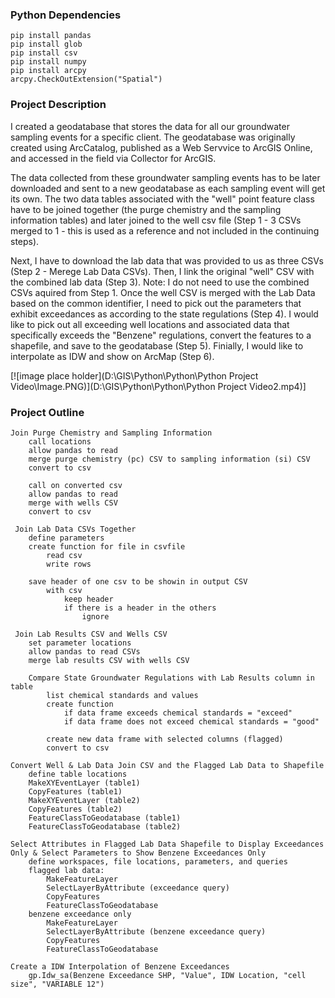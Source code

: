 ### Python Dependencies
	pip install pandas
	pip install glob
	pip install csv
	pip install numpy 
	pip install arcpy
	arcpy.CheckOutExtension("Spatial")
	
### Project Description 

I created a geodatabase that stores the data for all our groundwater sampling events for a specific client. The geodatabase was originally created using ArcCatalog, published as a Web Servvice to ArcGIS Online, and accessed in the field via Collector for ArcGIS. 

The data collected from these groundwater sampling events has to be later downloaded and sent to a new geodatabase as each sampling event will get its own. The two data tables associated with the "well" point feature class have to be joined together (the purge chemistry and the sampling information tables) and later joined to the well csv file (Step 1 - 3 CSVs merged to 1 - this is used as a reference and not included in the continuing steps).

Next, I have to download the lab data that was provided to us as three CSVs (Step 2 - Merege Lab Data CSVs). Then, I link the original "well" CSV with the combined lab data (Step 3). Note: I do not need to use the combined CSVs aquired from Step 1. Once the well CSV is merged with the Lab Data based on the common identifier, I need to pick out the parameters that exhibit exceedances as according to the state regulations (Step 4). 
I would like to pick out all exceeding well locations and associated data that specifically exceeds the "Benzene" regulations, convert the  features to a shapefile, and save to the geodatabase (Step 5). Finially, I would like to interpolate as IDW and show on ArcMap (Step 6).

[![image place holder](D:\GIS\Python\Python\Python Project Video\Image.PNG)](D:\GIS\Python\Python\Python Project Video2.mp4)]

### Project Outline

```
Join Purge Chemistry and Sampling Information
	call locations
	allow pandas to read
	merge purge chemistry (pc) CSV to sampling information (si) CSV
	convert to csv
  
  	call on converted csv
	allow pandas to read
	merge with wells CSV
	convert to csv
  
 Join Lab Data CSVs Together
 	define parameters
	create function for file in csvfile
		read csv
		write rows
		
	save header of one csv to be showin in output CSV
		with csv
			keep header
			if there is a header in the others
				ignore

 Join Lab Results CSV and Wells CSV
 	set parameter locations
	allow pandas to read CSVs
	merge lab results CSV with wells CSV
	
	Compare State Groundwater Regulations with Lab Results column in table
		list chemical standards and values
		create function
			if data frame exceeds chemical standards = "exceed"
			if data frame does not exceed chemical standards = "good"
			
		create new data frame with selected columns (flagged)
		convert to csv
		
Convert Well & Lab Data Join CSV and the Flagged Lab Data to Shapefile
	define table locations
	MakeXYEventLayer (table1)
	CopyFeatures (table1)
	MakeXYEventLayer (table2)
	CopyFeatures (table2)
	FeatureClassToGeodatabase (table1)
	FeatureClassToGeodatabase (table2)
	
Select Attributes in Flagged Lab Data Shapefile to Display Exceedances Only & Select Parameters to Show Benzene Exceedances Only
	define workspaces, file locations, parameters, and queries
	flagged lab data:
		MakeFeatureLayer 
		SelectLayerByAttribute (exceedance query)
		CopyFeatures
		FeatureClassToGeodatabase
	benzene exceedance only
		MakeFeatureLayer 
		SelectLayerByAttribute (benzene exceedance query)
		CopyFeatures
		FeatureClassToGeodatabase
		
Create a IDW Interpolation of Benzene Exceedances
	gp.Idw_sa(Benzene Exceedance SHP, "Value", IDW Location, "cell size", "VARIABLE 12")
	
	
  
  
  
  

